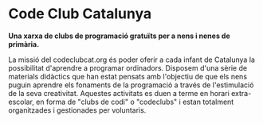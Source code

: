 Code Club Catalunya
===================

__Una xarxa de clubs de programació gratuïts per a nens i nenes de primària.__

La missió del codeclubcat.org és poder oferir a cada infant de
Catalunya la possibilitat d'aprendre a programar ordinadors. Disposem
d'una sèrie de materials didàctics que han estat pensats amb
l'objectiu de que els nens puguin aprendre els fonaments de la
programació a través de l'estimulació de la seva creativitat. Aquestes
activitats es duen a terme en horari extra-escolar, en forma de "clubs
de codi" o "codeclubs" i estan totalment organitzades i gestionades
per voluntaris.

